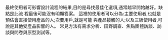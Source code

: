 最終使用者可影響設計流程的結果,目的是尋找最佳化選項,通常越早開始越好。缺點是此流
程最後可能沒有明顯答案。
這裡的使用者可以分為:主要使用者,也就是預估會直接使用產品的人;次要用戶,就是可能
與產品接觸的人;以及三級使用者,可說是其他受產品影響的人。
常見方法有需求分析、田野調查、焦點團體訪談、訪談與問卷與原型測試等。